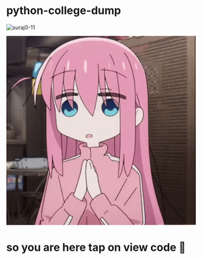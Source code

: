 # python-college-dump
<p align="left"> <img src="https://komarev.com/ghpvc/?username=suraj0-11&label=Profile%20views&color=0e75b6&style=flat" alt="suraj0-11" /> </p>



![Blinking Text](lol.gif)
<h1><i></i>so you are here tap on view code 🤤</i></h1>

